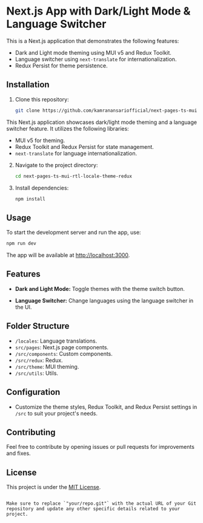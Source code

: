 # Next.js App with Dark/Light Mode & Language Switcher

This is a Next.js application that demonstrates the following features:

- Dark and Light mode theming using MUI v5 and Redux Toolkit.
- Language switcher using `next-translate` for internationalization.
- Redux Persist for theme persistence.

## Installation

1. Clone this repository:

   ```bash
   git clone https://github.com/kamranansariofficial/next-pages-ts-mui-rtl-locale-theme-redux.git
   ```

This Next.js application showcases dark/light mode theming and a language switcher feature. It utilizes the following libraries:

- MUI v5 for theming.
- Redux Toolkit and Redux Persist for state management.
- `next-translate` for language internationalization.

2. Navigate to the project directory:

   ```bash
   cd next-pages-ts-mui-rtl-locale-theme-redux
   ```

3. Install dependencies:

   ```bash
   npm install
   ```

## Usage

To start the development server and run the app, use:

```bash
npm run dev
```

The app will be available at [http://localhost:3000](http://localhost:3000).

## Features

- **Dark and Light Mode:** Toggle themes with the theme switch button.

- **Language Switcher:** Change languages using the language switcher in the UI.

## Folder Structure

- `/locales`: Language translations.
- `src/pages`: Next.js page components.
- `/src/components`: Custom components.
- `/src/redux`: Redux.
- `/src/theme`: MUI theming.
- `/src/utils`: Utils.

## Configuration

- Customize the theme styles, Redux Toolkit, and Redux Persist settings in `/src` to suit your project's needs.

## Contributing

Feel free to contribute by opening issues or pull requests for improvements and fixes.

## License

This project is under the [MIT License](LICENSE).

```

Make sure to replace `"your/repo.git"` with the actual URL of your Git repository and update any other specific details related to your project.
```

